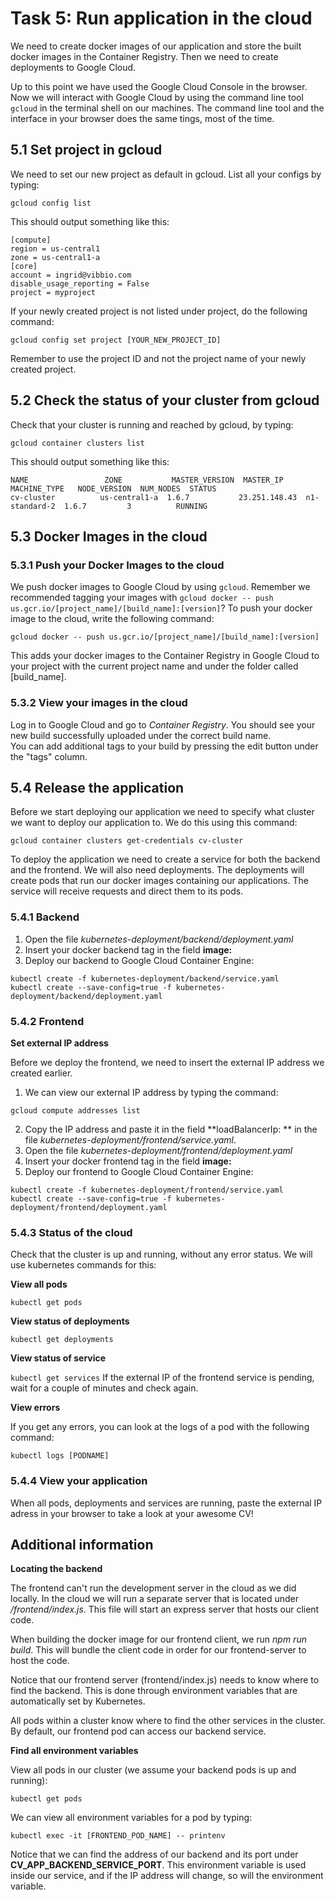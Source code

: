 # Task 5: Run application in the cloud

We need to create docker images of our application and store the built docker images in the Container Registry. 
Then we need to create deployments to Google Cloud. 

Up to this point we have used the Google Cloud Console in the browser.
Now we will interact with Google Cloud by using the command line tool `gcloud`
in the terminal shell on our machines.
The command line tool and the interface in your browser does the same tings, most of the time.

## 5.1 Set project in gcloud
We need to set our new project as default in gcloud.
List all your configs by typing: 

```
gcloud config list 
```
This should output something like this: 
```
[compute]
region = us-central1
zone = us-central1-a
[core]
account = ingrid@vibbio.com
disable_usage_reporting = False
project = myproject
```
If your newly created project is not listed under project, do the following command:
```
gcloud config set project [YOUR_NEW_PROJECT_ID]
```
Remember to use the project ID and not the project name of your newly created project.


## 5.2 Check the status of your cluster from gcloud

Check that your cluster is running and reached by gcloud, by typing: 

```
gcloud container clusters list
```

This should output something like this: 

```
NAME                 ZONE           MASTER_VERSION  MASTER_IP      MACHINE_TYPE   NODE_VERSION  NUM_NODES  STATUS
cv-cluster          us-central1-a  1.6.7           23.251.148.43  n1-standard-2  1.6.7         3          RUNNING
```


## 5.3 Docker Images in the cloud

### 5.3.1 Push your Docker Images to the cloud
We push docker images to Google Cloud by using `gcloud`. Remember we recommended tagging your images with `gcloud docker -- push us.gcr.io/[project_name]/[build_name]:[version]`?
To push your docker image to the cloud, write the following command:  

```
gcloud docker -- push us.gcr.io/[project_name]/[build_name]:[version]
```

This adds your docker images to the Container Registry in Google Cloud to your project with the current project name and under the folder called [build_name].

### 5.3.2 View your images in the cloud

Log in to Google Cloud and go to *Container Registry*.
You should see your new build successfully uploaded under the correct build name.   
You can add additional tags to your build by pressing the edit button under the "tags" column. 


## 5.4 Release the application

Before we start deploying our application we need to specify what cluster we want to deploy our application to.
We do this using this command:
```
gcloud container clusters get-credentials cv-cluster
```

To deploy the application we need to create a service for both the backend and the frontend.
We will also need deployments. The deployments will create pods that run our docker images containing our applications.
The service will receive requests and direct them to its pods.

### 5.4.1 Backend
1. Open the file *kubernetes-deployment/backend/deployment.yaml*
2. Insert your docker backend tag in the field **image:**
3. Deploy our backend to Google Cloud Container Engine:
```
kubectl create -f kubernetes-deployment/backend/service.yaml
kubectl create --save-config=true -f kubernetes-deployment/backend/deployment.yaml
```

### 5.4.2 Frontend

**Set external IP address**

Before we deploy the frontend, we need to insert the external IP address we created earlier.
1. We can view our external IP address by typing the command:

```
gcloud compute addresses list
```

2. Copy the IP address and paste it in the field **loadBalancerIp: ** in the file *kubernetes-deployment/frontend/service.yaml*.
3. Open the file *kubernetes-deployment/frontend/deployment.yaml*
4. Insert your docker frontend tag in the field **image:**
5. Deploy our frontend to Google Cloud Container Engine:

```
kubectl create -f kubernetes-deployment/frontend/service.yaml
kubectl create --save-config=true -f kubernetes-deployment/frontend/deployment.yaml
```

### 5.4.3 Status of the cloud
Check that the cluster is up and running, without any error status. We will use kubernetes commands for this:

**View all pods**

`kubectl get pods`

**View status of deployments**

`kubectl get deployments`

**View status of service**

`kubectl get services`
If the external IP of the frontend service is pending, wait for a couple of minutes and check again.

**View errors**

If you get any errors, you can look at the logs of a pod with the following command: 
```
kubectl logs [PODNAME]
```

### 5.4.4 View your application
When all pods, deployments and services are running, paste the external IP adress in your browser to take a look at your awesome CV!

## Additional information
**Locating the backend**

The frontend can't run the development server in the cloud as we did locally.
In the cloud we will run a separate server that is located under */frontend/index.js*. 
This file will start an express server that hosts our client code. 

When building the docker image for our frontend client, we run *npm run build*.
This will bundle the client code in order for our frontend-server to host the code. 

Notice that our frontend server (frontend/index.js) needs to know where to find the backend. 
This is done through environment variables that are automatically set by Kubernetes.

All pods within a cluster know where to find the other services in the cluster.
By default, our frontend pod can access our backend service.   

**Find all environment variables**

View all pods in our cluster (we assume your backend pods is up and running):
```
kubectl get pods
```

We can view all environment variables for a pod by typing: 
```
kubectl exec -it [FRONTEND_POD_NAME] -- printenv
```

Notice that we can find the address of our backend and its port under **CV_APP_BACKEND_SERVICE_PORT**. 
This environment variable is used inside our service, and if the IP address will change, so will the environment variable.  

